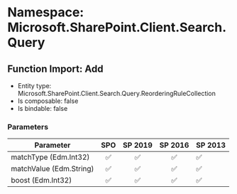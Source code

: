 # Namespace: Microsoft.SharePoint.Client.Search.Query

## Function Import: Add

- Entity type: Microsoft.SharePoint.Client.Search.Query.ReorderingRuleCollection
- Is composable: false
- Is bindable: false

### Parameters

Parameter | SPO | SP 2019 | SP 2016 | SP 2013
----------|:---:|:-------:|:-------:|:-------
matchType (Edm.Int32) | ✅ | ✅ | ✅ | ✅
matchValue (Edm.String) | ✅ | ✅ | ✅ | ✅
boost (Edm.Int32) | ✅ | ✅ | ✅ | ✅
